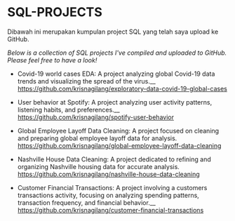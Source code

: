 # SQL-PROJECTS

Dibawah ini merupakan kumpulan project SQL yang telah saya upload ke GitHub. 

*Below is a collection of SQL projects I've compiled and uploaded to GitHub. Please feel free to have a look!*

  - Covid-19 world cases EDA: A project analyzing global Covid-19 data trends and visualizing the spread of the virus.__
    https://github.com/krisnagilang/exploratory-data-covid-19-global-cases

  - User behavior at Spotify: A project analyzing user activity patterns, listening habits, and preferences.__
    https://github.com/krisnagilang/spotify-user-behavior

  - Global Employee Layoff Data Cleaning: A project focused on cleaning and preparing global employee layoff data for analysis.
    https://github.com/krisnagilang/global-employee-layoff-data-cleaning

  - Nashville House Data Cleaning: A project dedicated to refining and organizing Nashville housing data for accurate analysis.
    https://github.com/krisnagilang/nashville-house-data-cleaning

  - Customer Financial Transactions: A project involving a customers transactions activity, focusing on analyzing spending patterns, transaction frequency, and financial behavior.__
    https://github.com/krisnagilang/customer-financial-transactions
    



